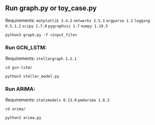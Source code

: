 <!-- ## Run T-GCN (TensorFlow 2): -->

<!-- Requirenents: `tensorflow 2.6` `pandas` `scipy` `matplotlib` `sklearn` `numpy`  -->

<!-- ```git clone https://github.com/fanhenrique/tccTraces.git``` -->

<!-- ```cd tccTraces/T-GCN/T-GCN-TensorFlow_v2/``` -->

<!-- ```python3 main.py``` -->





## Run graph.py or toy_case.py

 Requirements: `matplotlib 3.4.2` `networkx 2.5.1` `argparse 1.1` `logging 0.5.1.2` `scipy 1.7.0` `pygraphviz 1.7` `numpy 1.19.5`

```python3 graph.py -f <input_file>```


### Run GCN_LSTM:

Requirements: `stellargraph 1.2.1`

```cd gcn-lstm/```

```python3 stellar_model.py```


### Run ARIMA:

Requirements: `statsmodels 0.13.0` `pmdarima 1.8.3`

```cd arima/```

```python3 arima.py```
